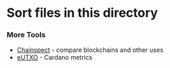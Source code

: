 # Sort files in this directory

### More Tools
- [Chainspect](https://chainspect.app/) - compare blockchains and other uses
- [eUTXO](https://eutxo.org/) - Cardano metrics
